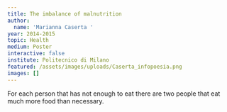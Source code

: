 ```yaml
---
title: The imbalance of malnutrition
author:
  name: 'Marianna Caserta '
year: 2014-2015
topic: Health
medium: Poster
interactive: false
institute: Politecnico di Milano
featured: /assets/images/uploads/Caserta_infopoesia.png
images: []
---
```

For each person that has not enough to eat there are two people that eat much more food than necessary.
